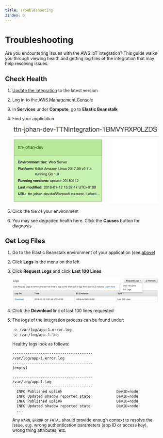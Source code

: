 ```yaml
---
title: Troubleshooting
zindex: 0
---
```


# Troubleshooting

Are you encountering issues with the AWS IoT integration? This guide walks you through viewing health and getting log files of the integration that may help resolving issues.

## Check Health

1. [Update the integration](update) to the latest version
2. Log in to the [AWS Management Console](http://console.aws.amazon.com)
3. In **Services** under **Compute**, go to **Elastic Beanstalk**
4. Find your application

   ![EBS tile](ebs-tile.png)

5. Click the tile of your environment
6. You may see degraded health here. Click the **Causes** button for diagnosis

## Get Log Files

1. Go to the Elastic Beanstalk environment of your application (see [above](#check-health))
2. Click **Logs** in the menu on the left
3. Click **Request Logs** and click **Last 100 Lines**

   ![Request logs](request-logs.png)

4. Click the **Download** link of last 100 lines requested
5. The logs of the integration process can be found under:

   * `/var/log/app-1.error.log`
   * `/var/log/app-1.log`

   Healthy logs look as follows:

   ```
   -------------------------------------
   /var/log/app-1.error.log
   -------------------------------------
   (empty)
   ```

   ```
   -------------------------------------
   /var/log/app-1.log
   -------------------------------------
     INFO Published uplink                         DevID=node
     INFO Updated shadow reported state            DevID=node
     INFO Published uplink                         DevID=node
     INFO Updated shadow reported state            DevID=node
     ...
   ```

   Any `WARN`, `ERROR` or `FATAL` should provide enough context to resolve the issue, e.g. wrong authentication parameters (app ID or access key), wrong thing attributes, etc.
